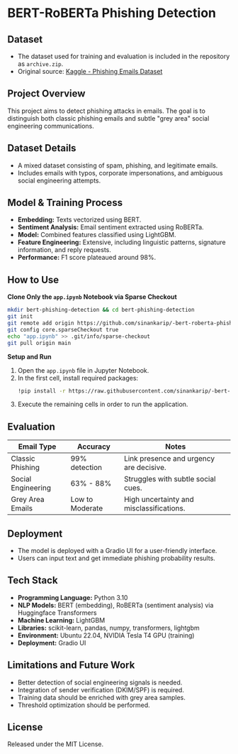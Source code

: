 # BERT-RoBERTa Phishing Detection

## Dataset

- The dataset used for training and evaluation is included in the repository as `archive.zip`.
- Original source: [Kaggle - Phishing Emails Dataset](https://www.kaggle.com/datasets/subhajournal/phishingemails)

## Project Overview

This project aims to detect phishing attacks in emails. The goal is to distinguish both classic phishing emails and subtle "grey area" social engineering communications.

## Dataset Details

- A mixed dataset consisting of spam, phishing, and legitimate emails.
- Includes emails with typos, corporate impersonations, and ambiguous social engineering attempts.

## Model & Training Process

- **Embedding:** Texts vectorized using BERT.
- **Sentiment Analysis:** Email sentiment extracted using RoBERTa.
- **Model:** Combined features classified using LightGBM.
- **Feature Engineering:** Extensive, including linguistic patterns, signature information, and reply requests.
- **Performance:** F1 score plateaued around 98%.

## How to Use

**Clone Only the `app.ipynb` Notebook via Sparse Checkout**

```bash
mkdir bert-phishing-detection && cd bert-phishing-detection
git init
git remote add origin https://github.com/sinankarip/-bert-roberta-phishing-detection.git
git config core.sparseCheckout true
echo "app.ipynb" >> .git/info/sparse-checkout
git pull origin main
```

**Setup and Run**

1. Open the `app.ipynb` file in Jupyter Notebook.
2. In the first cell, install required packages:
    ```bash
    !pip install -r https://raw.githubusercontent.com/sinankarip/-bert-roberta-phishing-detection/main/requirements.txt
    ```
3. Execute the remaining cells in order to run the application.

## Evaluation

| Email Type         | Accuracy        | Notes                                 |
|--------------------|----------------|---------------------------------------|
| Classic Phishing   | 99% detection  | Link presence and urgency are decisive. |
| Social Engineering | 63% - 88%      | Struggles with subtle social cues.    |
| Grey Area Emails   | Low to Moderate| High uncertainty and misclassifications.|

## Deployment

- The model is deployed with a Gradio UI for a user-friendly interface.
- Users can input text and get immediate phishing probability results.

## Tech Stack

- **Programming Language:** Python 3.10
- **NLP Models:** BERT (embedding), RoBERTa (sentiment analysis) via Huggingface Transformers
- **Machine Learning:** LightGBM
- **Libraries:** scikit-learn, pandas, numpy, transformers, lightgbm
- **Environment:** Ubuntu 22.04, NVIDIA Tesla T4 GPU (training)
- **Deployment:** Gradio UI

## Limitations and Future Work

- Better detection of social engineering signals is needed.
- Integration of sender verification (DKIM/SPF) is required.
- Training data should be enriched with grey area samples.
- Threshold optimization should be performed.

## License

Released under the MIT License.
